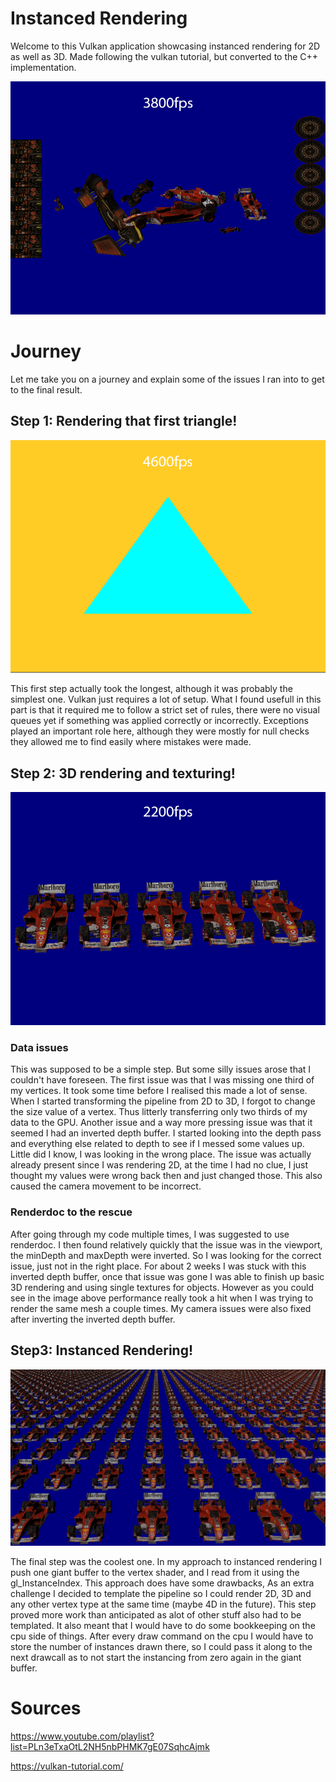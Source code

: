 # Instanced Rendering 

Welcome to this Vulkan application showcasing instanced rendering for 2D as well as 3D. Made following the vulkan tutorial, but converted to the C++ implementation.

![Alt text](Readme/Overview.png)
# Journey
Let me take you on a journey and explain some of the issues I ran into to get to the final result.
## Step 1: Rendering that first triangle!
![Alt text](Readme/RenderingTriangles.png)

This first step actually took the longest, although it was probably the simplest one. Vulkan just requires a lot of setup. What I found usefull in this part is that it required me to follow a strict set of rules, there were no visual queues yet if something was applied correctly or incorrectly. Exceptions played an important role here, although they were mostly for null checks they allowed me to find easily where mistakes were made.  
## Step 2: 3D rendering and texturing!
![Alt text](Readme/NotInstanceRendering.png)

### Data issues
This was supposed to be a simple step. But some silly issues arose that I couldn't have foreseen. The first issue was that I was missing one third of my vertices. It took some time before I realised this made a lot of sense. When I started transforming the pipeline from 2D to 3D, I forgot to change the size value of a vertex. Thus litterly transferring only two thirds of my data to the GPU. Another issue and a way more pressing issue was that it seemed I had an inverted depth buffer. I started looking into the depth pass and everything else related to depth to see if I messed some values up. Little did I know, I was looking in the wrong place. The issue was actually already present since I was rendering 2D, at the time I had no clue, I just thought my values were wrong back then and just changed those. 
This also caused the camera movement to be incorrect.
### Renderdoc to the rescue
After going through my code multiple times, I was suggested to use renderdoc. I then found relatively quickly that the issue was in the viewport, the minDepth and maxDepth were inverted. So I was looking for the correct issue, just not in the right place. For about 2 weeks I was stuck with this inverted depth buffer, once that issue was gone I was able to finish up basic 3D rendering and using single textures for objects. However as you could see in the image above performance really took a hit when I was trying to render the same mesh a couple times. My camera issues were also fixed after inverting the inverted depth buffer.
## Step3: Instanced Rendering!
![Alt text](Readme/Thumbnail.png)

The final step was the coolest one. In my approach to instanced rendering I push one giant buffer to the vertex shader, and I read from it using the gl_InstanceIndex. This approach does have some drawbacks, As an extra challenge I decided to template the pipeline so I could render 2D, 3D and any other vertex type at the same time (maybe 4D in the future). This step proved more work than anticipated as alot of other stuff also had to be templated. It also meant that I would have to do some bookkeeping on the cpu side of things. After every draw command on the cpu I would have to store the number of instances drawn there, so I could pass it along to the next drawcall as to not start the instancing from zero again in the giant buffer.

# Sources
https://www.youtube.com/playlist?list=PLn3eTxaOtL2NH5nbPHMK7gE07SqhcAjmk

https://vulkan-tutorial.com/
